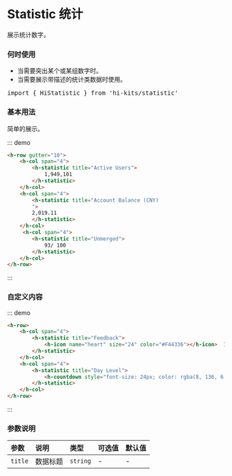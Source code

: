 # Statistic 统计

展示统计数字。

### 何时使用
- 当需要突出某个或某组数字时。
- 当需要展示带描述的统计类数据时使用。
<pre class="language-ts">
import { HiStatistic } from 'hi-kits/statistic'
</pre>
### 基本用法

简单的展示。

::: demo
```html
<h-row gutter="10">
    <h-col span="4">
        <h-statistic title="Active Users">
            1,949,101
        </h-statistic>
    </h-col>
    <h-col span="4">
        <h-statistic title="Account Balance (CNY)
        ">
        2,019.11
        </h-statistic>
    </h-col>
     <h-col span="4">
        <h-statistic title="Unmerged">
            93/ 100
        </h-statistic>
    </h-col>
</h-row>

```
:::

### 自定义内容

::: demo
```html
<h-row>
    <h-col span="4">
        <h-statistic title="Feedback">
            <h-icon name="heart" size="24" color="#F44336"></h-icon>  1,128
        </h-statistic>
    </h-col>
    <h-col span="4">
        <h-statistic title="Day Level">
            <h-countdown style="font-size: 24px; color: rgba(8, 136, 6, 0.707);"></h-countdown>
        </h-statistic>
    </h-col>
</h-row>
```
:::

### 参数说明

|参数|说明|类型|可选值|默认值
|:--|:--|:--|:-----|:---
| `title`| 数据标题 |  `string` | - | -
